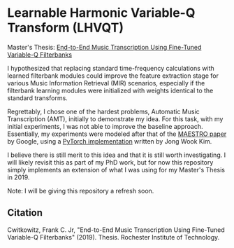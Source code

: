 # Learnable Harmonic Variable-Q Transform (LHVQT)
Master's Thesis:
[End-to-End Music Transcription Using Fine-Tuned Variable-Q Filterbanks](https://scholarworks.rit.edu/theses/10143/)

I hypothesized that replacing standard time-frequency calculations with learned filterbank modules could improve the feature extraction stage for various Music Information Retrieval (MIR) scenarios, especially if the filterbank learning modules were initialized with weights identical to the standard transforms.

Regrettably, I chose one of the hardest problems, Automatic Music Transcription (AMT), initially to demonstrate my idea. For this task, with my initial experiments, I was not able to improve the baseline approach. Essentially, my experiments were modeled after that of the [MAESTRO paper](https://arxiv.org/abs/1810.12247) by Google, using a [PyTorch implementation](https://github.com/jongwook/onsets-and-frames) written by Jong Wook Kim. 

I believe there is still merit to this idea and that it is still worth investigating. I will likely revisit this as part of my PhD work, but for now this repository simply implements an extension of what I was using for my Master's Thesis in 2019.

Note: I will be giving this repository a refresh soon.

## Citation
Cwitkowitz, Frank C. Jr, "End-to-End Music Transcription Using Fine-Tuned Variable-Q Filterbanks" (2019). Thesis. Rochester Institute of Technology.
